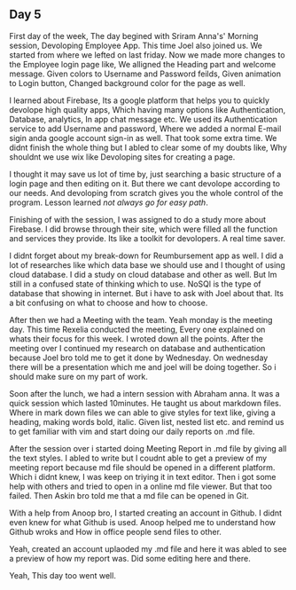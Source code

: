 ## Day 5

First day of the  week, The day begined with Sriram Anna's' Morning session, Devoloping Employee App. This time Joel also joined us. We started from where we lefted on last friday. Now we made more changes to the Employee login page like, We alligned the Heading part and welcome message. Given colors to Username and Password feilds, Given animation to Login button, Changed background color for the page as well.

I learned about Firebase, Its a google platform that helps you to quickly devolope high quality apps, Which having many options like Authentication, Database, analytics, In app chat message etc. We used its Authentication service to add Username and password, Where we added a normal E-mail sigin anda google account sign-in as well. That took some extra time. We didnt finish the whole thing but I abled to clear some of my doubts like, Why shouldnt we use wix like Devoloping sites for creating a page. 

I thought it may save us lot of time by, just searching a basic structure of a login page and then editing on it. But there we cant devolope according to our needs. And devoloping from scratch gives you the whole control of the program. Lesson learned *not always go for easy path*.

Finishing of with the session, I was assigned to do a study more about Firebase. I did browse through their site, which were filled all the function and services they provide. Its like a toolkit for devolopers. A real time saver.

I didnt forget about my break-down for Reumbursement app as well. I did a lot of researches like which data base we should use and I thought of using cloud database. I did a study on cloud database and other as well. But Im still in a confused state of thinking which to use. NoSQl is the type of database that showing in internet. But i have to ask with Joel about that. Its a bit confusing on what to choose and how to choose.

After then we had a Meeting with the team. Yeah monday is the meeting day. This time Rexelia conducted the meeting, Every one explained on whats their focus for this week. I wroted down all the points. After the meeting over I continued my research on database and authentication because Joel bro told me to get it done by Wednesday. On wednesday there will be a presentation which me and joel will be doing together. So i should make sure on my part of work. 

Soon after the lunch, we had a intern session with Abraham anna. It was a quick session which lasted 10minutes. He taught us about markdown files.
Where in mark down files we can able to give styles for text like, giving a heading, making words bold, italic. Given list, nested list etc.
and remind us to get familiar with vim and start doing our daily reports on .md file.

After the session over i started doing Meeting Report in .md file by giving all the text styles. I abled to write but I coudnt able to get a preview of my meeting report because md file should be opened in a different platform. Which i didnt knew, I was keep on triying it in text editor. Then i got some help with others and tried to open in a online md file viewer. But that too failed. Then Askin bro told me that a md file can be opened in Git.

With a help from Anoop bro, I started creating an account in  Github. I didnt even knew for what Github is used. Anoop helped me to understand how Github wroks and How in office people send files to other. 

Yeah, created an account uplaoded my .md file and here it was abled to see a preview of how my report was. Did some editing here and there.

Yeah,  This day too went well. 
